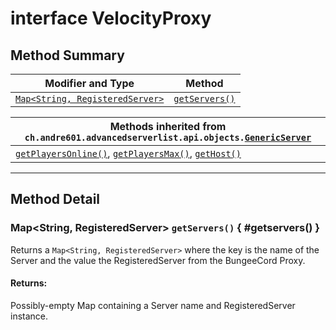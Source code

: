 # <span class="api-type__primitive">interface</span> VelocityProxy

## Method Summary

| Modifier and Type                                | Method                          |
|--------------------------------------------------|---------------------------------|
| [`Map<String, RegisteredServer>`](#getservers()) | [`getServers()`](#getservers()) |

| Methods inherited from `ch.andre601.advancedserverlist.api.objects.`[`GenericServer`](../../api/objects/genericserver.md) |
|---------------------------------------------------------------------------------------------------------------------------|
| [`getPlayersOnline()`](../../api/objects/genericserver.md#getplayersonline()), [`getPlayersMax()`](../../api/objects/genericserver.md#getplayersmax()), [`getHost()`](../../api/objects/genericserver.md#gethost()) |

----

## Method Detail

### <span class="api-type__class">Map&lt;String, RegisteredServer&gt;</span> `getServers()` { #getservers() }

Returns a `Map<String, RegisteredServer>` where the key is the name of the Server and the value the RegisteredServer from the BungeeCord Proxy.

<h4>Returns:</h4>

Possibly-empty Map containing a Server name and RegisteredServer instance.